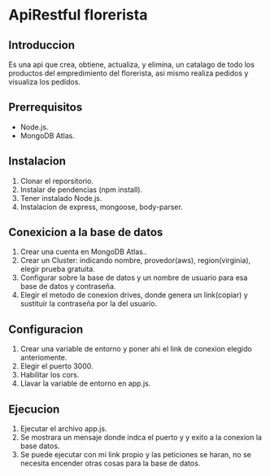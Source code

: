 # ApiRestful florerista

## Introduccion
Es una api que crea, obtiene, actualiza, y elimina, un catalago de todo los productos del empredimiento del florerista, asi mismo realiza pedidos y visualiza los pedidos.

## Prerrequisitos
- Node.js.
- MongoDB Atlas.


## Instalacion
1. Clonar el reporsitorio.
2. Instalar de pendencias (npm install).
3. Tener instalado Node.js.
4. Instalacion de express, mongoose, body-parser.

## Conexicion a la base de datos
1. Crear una cuenta en MongoDB Atlas..
2. Crear un Cluster: indicando nombre, provedor(aws), region(virginia), elegir prueba gratuita.
3. Configurar sobre la base de datos y un nombre de usuario para esa base de datos y contraseña.
4. Elegir el metodo de conexion drives, donde genera un link(copiar) y sustituir la contraseña por la del usuario.


## Configuracion
1. Crear una variable de entorno y poner ahi el link de conexion elegido anteriomente.
2. Elegir el puerto 3000.
3. Habilitar los cors.
4. Llavar la variable de entorno en app.js.


## Ejecucion
1. Ejecutar el archivo app.js.
2. Se mostrara un mensaje donde indca el puerto y y exito a la conexion la base datos.
3. Se puede ejecutar con mi link propio y las peticiones se haran, no se necesita encender otras cosas para la base de datos.
